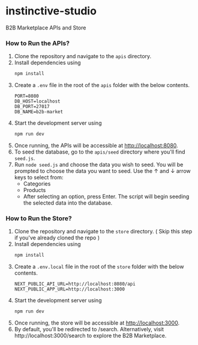 # instinctive-studio
B2B Marketplace APIs and Store

### How to Run the APIs?

1. Clone the repository and navigate to the `apis` directory.
2. Install dependencies using 
    ```bash 
    npm install 
    ```
3. Create a `.env` file in the root of the `apis` folder with the below contents.
    ```env
    PORT=8080
    DB_HOST=localhost
    DB_PORT=27017
    DB_NAME=b2b-market
    ```
4. Start the development server using 
    ``` bash
    npm run dev
    ```
5. Once running, the APIs will be accessible at [http://localhost:8080](http://localhost:8080).
6. To seed the database, go to the `apis/seed` directory where you'll find `seed.js`.
7. Run `node seed.js` and choose the data you wish to seed. You will be prompted to choose the data you want to seed. Use the ↑ and ↓ arrow keys to select from:
    - Categories
    - Products
    - After selecting an option, press Enter. The script will begin seeding the selected data into the database.

### How to Run the Store?

1. Clone the repository and navigate to the `store` directory. ( Skip this step if you've already cloned the repo )
2. Install dependencies using
    ```bash
    npm install
    ```
3. Create a `.env.local` file in the root of the `store` folder with the below contents.
    ```env
    NEXT_PUBLIC_API_URL=http://localhost:8080/api
    NEXT_PUBLIC_APP_URL=http://localhost:3000
    ```
4. Start the development server using 
    ``` bash
    npm run dev
    ```
5. Once running, the store will be accessible at [http://localhost:3000](http://localhost:3000).
6. By default, you'll be redirected to /search. Alternatively, visit http://localhost:3000/search to explore the B2B Marketplace.